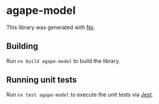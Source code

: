 # agape-model

This library was generated with [Nx](https://nx.dev).

## Building

Run `nx build agape-model` to build the library.

## Running unit tests

Run `nx test agape-model` to execute the unit tests via [Jest](https://jestjs.io).

